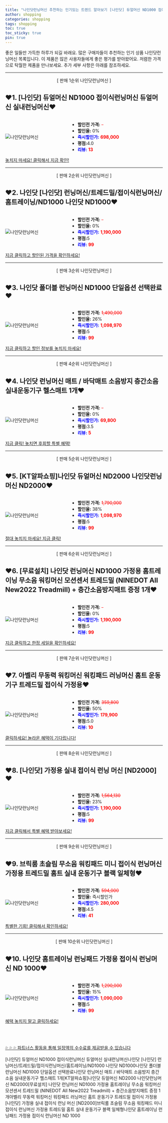 ```yaml
---
title: "나인닷런닝머신 추천하는 인기있는 트렌드 알아보기 [나인닷] 듀얼머신 ND1000 접이식런닝머신 듀얼머신"
author: shopping
categories: shopping
tags: shopping
toc: true
toc_sticky: true
pin: true
---
```

좋은 일들만 가득한 하루가 되길 바래요. 많은 구매자들이 추천하는 인기 상품 나인닷런닝머신 목록입니다. 이 제품은 많은 사용자들에게 좋은 평가를 받아왔어요. 저렴한 가격으로 탁월한 제품을 만나보세요. 추가 세부 사항은 아래를 참조하세요.

---
<p class="toplist" style="margin: 0 auto; display: block; width: fit-content;">[ 판매 1순위 나인닷런닝머신 ]</p>

<h2><strong>❤️1. [나인닷] 듀얼머신 ND1000 접이식런닝머신 듀얼머신 실내런닝머신❤️</strong></h2>

<div style="display: flex; align-items: center;">
    <div style="flex: 0.4;">
        <img src="https://thumbnail6.coupangcdn.com/thumbnails/remote/230x230ex/image/vendor_inventory/272d/ff0d71b7ac903c08470cf26ec29f5d34bcdef8cf73148f0bd3d917ff4a2c.jpg" alt="나인닷런닝머신" style="max-width: 100%;">
    </div>
    <div style="flex: 0.6; margin-left: 10px;">
        <ul>
            <li><strong>할인전 가격:</strong> <del style="color: red;">-</del></li>
            <li><strong>할인율:</strong> 0%</li>
            <li><span style='color:blue'><strong>즉시할인가:</strong></span> <span style='color:red'><strong>698,000</strong></span></li>
            <li><strong>평점:</strong>4.0</li>
            <li><span style='color:blue'><strong>리뷰:</strong></span> <span style='color:red'><strong>13</strong></span></li>
        </ul>
    </div>
</div>
<div class="center">
    <a href="https://selin100587001.github.io?lptag=AF9450613&subid=githubio&pageKey=7619028778&traceid=V0-153&itemId=20195710597&vendorItemId=90783530186" class="myButton">
        놓치지 마세요! 클릭해서 지금 확인!
    </a>
</div>


---
<p class="toplist" style="margin: 0 auto; display: block; width: fit-content;">[ 판매 2순위 나인닷런닝머신 ]</p>

<h2><strong>❤️2. 나인닷 [나인닷] 런닝머신/트레드밀/접이식런닝머신/홈트레이닝/ND1000 나인닷 ND1000❤️</strong></h2>

<div style="display: flex; align-items: center;">
    <div style="flex: 0.4;">
        <img src="https://thumbnail9.coupangcdn.com/thumbnails/remote/230x230ex/image/vendor_inventory/cc31/e9e621400c472d1cb7a56783b12f941b1766d37bb0354cc8d6ce19f92467.jpg" alt="나인닷런닝머신" style="max-width: 100%;">
    </div>
    <div style="flex: 0.6; margin-left: 10px;">
        <ul>
            <li><strong>할인전 가격:</strong> <del style="color: red;">-</del></li>
            <li><strong>할인율:</strong> 0%</li>
            <li><span style='color:blue'><strong>즉시할인가:</strong></span> <span style='color:red'><strong>1,190,000</strong></span></li>
            <li><strong>평점:</strong>5</li>
            <li><span style='color:blue'><strong>리뷰:</strong></span> <span style='color:red'><strong>99</strong></span></li>
        </ul>
    </div>
</div>
<div class="center">
    <a href="https://selin100587001.github.io?lptag=AF9450613&subid=githubio&pageKey=6370379888&traceid=V0-153&itemId=13490538845&vendorItemId=89641515800" class="myButton">
        지금 클릭하고 할인된 가격을 확인하세요!
    </a>
</div>


---
<p class="toplist" style="margin: 0 auto; display: block; width: fit-content;">[ 판매 3순위 나인닷런닝머신 ]</p>

<h2><strong>❤️3. 나인닷 폴더블 런닝머신 ND1000 단일옵션 선택완료❤️</strong></h2>

<div style="display: flex; align-items: center;">
    <div style="flex: 0.4;">
        <img src="https://thumbnail10.coupangcdn.com/thumbnails/remote/230x230ex/image/vendor_inventory/1dcd/b53b7067777c664ec7ca26b59b91439ab80d8ecc1d81a11c89dfaf2a59fc.jpg" alt="나인닷런닝머신" style="max-width: 100%;">
    </div>
    <div style="flex: 0.6; margin-left: 10px;">
        <ul>
            <li><strong>할인전 가격:</strong> <del style="color: red;">1,490,000</del></li>
            <li><strong>할인율:</strong> 26%</li>
            <li><span style='color:blue'><strong>즉시할인가:</strong></span> <span style='color:red'><strong>1,098,970</strong></span></li>
            <li><strong>평점:</strong>5</li>
            <li><span style='color:blue'><strong>리뷰:</strong></span> <span style='color:red'><strong>99</strong></span></li>
        </ul>
    </div>
</div>
<div class="center">
    <a href="https://selin100587001.github.io?lptag=AF9450613&subid=githubio&pageKey=7012367635&traceid=V0-153&itemId=17237577811&vendorItemId=88354560351" class="myButton">
        지금 클릭하고 할인 정보를 놓치지 마세요!
    </a>
</div>


---
<p class="toplist" style="margin: 0 auto; display: block; width: fit-content;">[ 판매 4순위 나인닷런닝머신 ]</p>

<h2><strong>❤️4. 나인닷 런닝머신 매트 / 바닥매트 소음방지 층간소음 실내운동기구 헬스매트 1개❤️</strong></h2>

<div style="display: flex; align-items: center;">
    <div style="flex: 0.4;">
        <img src="https://thumbnail7.coupangcdn.com/thumbnails/remote/230x230ex/image/vendor_inventory/4bae/cece69cc95a3ed29f06f1fb3fa051cb59b8af8e816a78200a12d7861af26.jpg" alt="나인닷런닝머신" style="max-width: 100%;">
    </div>
    <div style="flex: 0.6; margin-left: 10px;">
        <ul>
            <li><strong>할인전 가격:</strong> <del style="color: red;">-</del></li>
            <li><strong>할인율:</strong> 0%</li>
            <li><span style='color:blue'><strong>즉시할인가:</strong></span> <span style='color:red'><strong>69,800</strong></span></li>
            <li><strong>평점:</strong>3.5</li>
            <li><span style='color:blue'><strong>리뷰:</strong></span> <span style='color:red'><strong>5</strong></span></li>
        </ul>
    </div>
</div>
<div class="center">
    <a href="https://selin100587001.github.io?lptag=AF9450613&subid=githubio&pageKey=2336590855&traceid=V0-153&itemId=4046116995&vendorItemId=72030257764" class="myButton">
        지금 클릭! 놓치면 후회할 특별 혜택!
    </a>
</div>


---
<p class="toplist" style="margin: 0 auto; display: block; width: fit-content;">[ 판매 5순위 나인닷런닝머신 ]</p>

<h2><strong>❤️5. [KT알파쇼핑]나인닷 듀얼머신 ND2000 나인닷런닝머신 ND2000❤️</strong></h2>

<div style="display: flex; align-items: center;">
    <div style="flex: 0.4;">
        <img src="https://thumbnail6.coupangcdn.com/thumbnails/remote/230x230ex/image/vendor_inventory/b19d/c3410a37b709ba4058b6b4644da1008994c0fbe755c88ed89de614a25519.jpg" alt="나인닷런닝머신" style="max-width: 100%;">
    </div>
    <div style="flex: 0.6; margin-left: 10px;">
        <ul>
            <li><strong>할인전 가격:</strong> <del style="color: red;">1,790,000</del></li>
            <li><strong>할인율:</strong> 38%</li>
            <li><span style='color:blue'><strong>즉시할인가:</strong></span> <span style='color:red'><strong>1,098,970</strong></span></li>
            <li><strong>평점:</strong>5</li>
            <li><span style='color:blue'><strong>리뷰:</strong></span> <span style='color:red'><strong>99</strong></span></li>
        </ul>
    </div>
</div>
<div class="center">
    <a href="https://selin100587001.github.io?lptag=AF9450613&subid=githubio&pageKey=6792570245&traceid=V0-153&itemId=16007667440&vendorItemId=88354586058" class="myButton">
        절대 놓치지 마세요! 지금 클릭!
    </a>
</div>


---
<p class="toplist" style="margin: 0 auto; display: block; width: fit-content;">[ 판매 6순위 나인닷런닝머신 ]</p>

<h2><strong>❤️6. [무료설치] 나인닷 런닝머신 ND1000 가정용 홈트레이닝 무소음 워킹머신 모션센서 트레드밀 (NINEDOT All New2022 Treadmill) + 층간소음방지매트 증정 1개❤️</strong></h2>

<div style="display: flex; align-items: center;">
    <div style="flex: 0.4;">
        <img src="https://thumbnail9.coupangcdn.com/thumbnails/remote/230x230ex/image/vendor_inventory/8f9a/cd93d84a96acecc69ee85cb4a58465833735923898585656a08c3761f285.jpg" alt="나인닷런닝머신" style="max-width: 100%;">
    </div>
    <div style="flex: 0.6; margin-left: 10px;">
        <ul>
            <li><strong>할인전 가격:</strong> <del style="color: red;">-</del></li>
            <li><strong>할인율:</strong> 0%</li>
            <li><span style='color:blue'><strong>즉시할인가:</strong></span> <span style='color:red'><strong>1,190,000</strong></span></li>
            <li><strong>평점:</strong>5</li>
            <li><span style='color:blue'><strong>리뷰:</strong></span> <span style='color:red'><strong>99</strong></span></li>
        </ul>
    </div>
</div>
<div class="center">
    <a href="https://selin100587001.github.io?lptag=AF9450613&subid=githubio&pageKey=6308840102&traceid=V0-153&itemId=13083567947&vendorItemId=84195150205" class="myButton">
        지금 클릭하고 한정 세일을 확인하세요!
    </a>
</div>


---
<p class="toplist" style="margin: 0 auto; display: block; width: fit-content;">[ 판매 7순위 나인닷런닝머신 ]</p>

<h2><strong>❤️7. 아벨리 무동력 워킹머신 워킹패드 러닝머신 홈트 운동기구 트레드밀 접이식 가정용❤️</strong></h2>

<div style="display: flex; align-items: center;">
    <div style="flex: 0.4;">
        <img src="https://thumbnail9.coupangcdn.com/thumbnails/remote/230x230ex/image/vendor_inventory/735a/82b15dbe80566aae88ca8aa5592d4cfab96dd5669b9eff4daff01bbb47b0.jpg" alt="나인닷런닝머신" style="max-width: 100%;">
    </div>
    <div style="flex: 0.6; margin-left: 10px;">
        <ul>
            <li><strong>할인전 가격:</strong> <del style="color: red;">359,800</del></li>
            <li><strong>할인율:</strong> 50%</li>
            <li><span style='color:blue'><strong>즉시할인가:</strong></span> <span style='color:red'><strong>179,900</strong></span></li>
            <li><strong>평점:</strong>5.0</li>
            <li><span style='color:blue'><strong>리뷰:</strong></span> <span style='color:red'><strong>10</strong></span></li>
        </ul>
    </div>
</div>
<div class="center">
    <a href="https://selin100587001.github.io?lptag=AF9450613&subid=githubio&pageKey=8168654141&traceid=V0-153&itemId=23318669505&vendorItemId=90656808681" class="myButton">
        클릭하세요! 놀라운 혜택이 기다립니다!
    </a>
</div>


---
<p class="toplist" style="margin: 0 auto; display: block; width: fit-content;">[ 판매 8순위 나인닷런닝머신 ]</p>

<h2><strong>❤️8. [나인닷] 가정용 실내 접이식 런닝 머신 [ND2000]❤️</strong></h2>

<div style="display: flex; align-items: center;">
    <div style="flex: 0.4;">
        <img src="https://thumbnail7.coupangcdn.com/thumbnails/remote/230x230ex/image/vendor_inventory/2d7d/0fe54bd8af48044b87d66db37cbfd1878b4d9955be4257cbfb109c5c1a38.jpg" alt="나인닷런닝머신" style="max-width: 100%;">
    </div>
    <div style="flex: 0.6; margin-left: 10px;">
        <ul>
            <li><strong>할인전 가격:</strong> <del style="color: red;">1,564,130</del></li>
            <li><strong>할인율:</strong> 23%</li>
            <li><span style='color:blue'><strong>즉시할인가:</strong></span> <span style='color:red'><strong>1,190,000</strong></span></li>
            <li><strong>평점:</strong>5</li>
            <li><span style='color:blue'><strong>리뷰:</strong></span> <span style='color:red'><strong>99</strong></span></li>
        </ul>
    </div>
</div>
<div class="center">
    <a href="https://selin100587001.github.io?lptag=AF9450613&subid=githubio&pageKey=8180426809&traceid=V0-153&itemId=23385153871&vendorItemId=90415135975" class="myButton">
        지금 클릭해서 특별 혜택 받아보세요!
    </a>
</div>


---
<p class="toplist" style="margin: 0 auto; display: block; width: fit-content;">[ 판매 9순위 나인닷런닝머신 ]</p>

<h2><strong>❤️9. 브릭룸 초슬림 무소음 워킹패드 미니 접이식 런닝머신 가정용 트레드밀 홈트 실내 운동기구 블랙 일체형❤️</strong></h2>

<div style="display: flex; align-items: center;">
    <div style="flex: 0.4;">
        <img src="https://thumbnail10.coupangcdn.com/thumbnails/remote/230x230ex/image/vendor_inventory/0b07/59d9a31f991ef4164fa59f1ea146d23c4b7b45c7b2b989fc0a6ec504124d.png" alt="나인닷런닝머신" style="max-width: 100%;">
    </div>
    <div style="flex: 0.6; margin-left: 10px;">
        <ul>
            <li><strong>할인전 가격:</strong> <del style="color: red;">594,000</del></li>
            <li><strong>할인율:</strong> 즉시할인가</li>
            <li><span style='color:blue'><strong>즉시할인가:</strong></span> <span style='color:red'><strong>280,000</strong></span></li>
            <li><strong>평점:</strong>4.5</li>
            <li><span style='color:blue'><strong>리뷰:</strong></span> <span style='color:red'><strong>41</strong></span></li>
        </ul>
    </div>
</div>
<div class="center">
    <a href="https://selin100587001.github.io?lptag=AF9450613&subid=githubio&pageKey=7856411057&traceid=V0-153&itemId=21427423918&vendorItemId=88332461210" class="myButton">
        특별한 기회! 클릭해서 확인하세요!
    </a>
</div>


---
<p class="toplist" style="margin: 0 auto; display: block; width: fit-content;">[ 판매 10순위 나인닷런닝머신 ]</p>

<h2><strong>❤️10. 나인닷 홈트레이닝 런닝패드 가정용 접이식 런닝머신 ND 1000❤️</strong></h2>

<div style="display: flex; align-items: center;">
    <div style="flex: 0.4;">
        <img src="https://thumbnail10.coupangcdn.com/thumbnails/remote/230x230ex/image/vendor_inventory/670e/23e838c01d8edbe33fe260db09435d0890e4e9ef96f4fcef91ba3271a11f.jpg" alt="나인닷런닝머신" style="max-width: 100%;">
    </div>
    <div style="flex: 0.6; margin-left: 10px;">
        <ul>
            <li><strong>할인전 가격:</strong> <del style="color: red;">1,290,000</del></li>
            <li><strong>할인율:</strong> 15%</li>
            <li><span style='color:blue'><strong>즉시할인가:</strong></span> <span style='color:red'><strong>1,090,000</strong></span></li>
            <li><strong>평점:</strong>5</li>
            <li><span style='color:blue'><strong>리뷰:</strong></span> <span style='color:red'><strong>99</strong></span></li>
        </ul>
    </div>
</div>
<div class="center">
    <a href="https://selin100587001.github.io?lptag=AF9450613&subid=githubio&pageKey=6436580817&traceid=V0-153&itemId=13915413366&vendorItemId=88414017937" class="myButton">
        혜택 놓치지 말고 클릭하세요!
    </a>
</div>

<br><br><br>[💦 💦 💦 파트너스 활동을 통해 일정액의 수수료를 제공받을 수 있습니다](https://link.coupang.com/a/bcpT2c)<br><br>[나인닷] 듀얼머신 ND1000 접이식런닝머신 듀얼머신 실내런닝머신나인닷 [나인닷] 런닝머신/트레드밀/접이식런닝머신/홈트레이닝/ND1000 나인닷 ND1000나인닷 폴더블 런닝머신 ND1000 단일옵션 선택완료나인닷 런닝머신 매트 / 바닥매트 소음방지 층간소음 실내운동기구 헬스매트 1개[KT알파쇼핑]나인닷 듀얼머신 ND2000 나인닷런닝머신 ND2000[무료설치] 나인닷 런닝머신 ND1000 가정용 홈트레이닝 무소음 워킹머신 모션센서 트레드밀 (NINEDOT All New2022 Treadmill) + 층간소음방지매트 증정 1개아벨리 무동력 워킹머신 워킹패드 러닝머신 홈트 운동기구 트레드밀 접이식 가정용[나인닷] 가정용 실내 접이식 런닝 머신 [ND2000]브릭룸 초슬림 무소음 워킹패드 미니 접이식 런닝머신 가정용 트레드밀 홈트 실내 운동기구 블랙 일체형나인닷 홈트레이닝 런닝패드 가정용 접이식 런닝머신 ND 1000